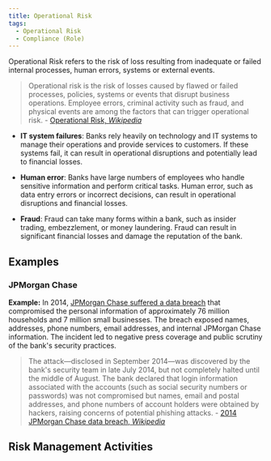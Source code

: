 ```yaml
---
title: Operational Risk
tags:
  - Operational Risk
  - Compliance (Role)
---
```


<BoxOut title="Operational Risk" image="/img/bok/risks/operational-risk.png">

Operational Risk refers to the risk of loss resulting from inadequate or failed internal processes, human errors, systems or external events. 

> Operational risk is the risk of losses caused by flawed or failed processes, policies, systems or events that disrupt business operations. Employee errors, criminal activity such as fraud, and physical events are among the factors that can trigger operational risk.  - [Operational Risk, _Wikipedia_](https://en.wikipedia.org/wiki/Operational_risk)

- **IT system failures**: Banks rely heavily on technology and IT systems to manage their operations and provide services to customers. If these systems fail, it can result in operational disruptions and potentially lead to financial losses.

- **Human error**: Banks have large numbers of employees who handle sensitive information and perform critical tasks. Human error, such as data entry errors or incorrect decisions, can result in operational disruptions and financial losses.

- **Fraud**: Fraud can take many forms within a bank, such as insider trading, embezzlement, or money laundering. Fraud can result in significant financial losses and damage the reputation of the bank.

</BoxOut>

## Examples

### JPMorgan Chase

**Example:** In 2014, [JPMorgan Chase suffered a data breach](https://en.wikipedia.org/wiki/2014_JPMorgan_Chase_data_breach) that compromised the personal information of approximately 76 million households and 7 million small businesses. The breach exposed names, addresses, phone numbers, email addresses, and internal JPMorgan Chase information. The incident led to negative press coverage and public scrutiny of the bank's security practices.

> The attack—disclosed in September 2014—was discovered by the bank's security team in late July 2014, but not completely halted until the middle of August.  The bank declared that login information associated with the accounts (such as social security numbers or passwords) was not compromised but names, email and postal addresses, and phone numbers of account holders were obtained by hackers, raising concerns of potential phishing attacks. - [2014 JPMorgan Chase data breach, _Wikipedia_](https://en.wikipedia.org/wiki/2014_JPMorgan_Chase_data_breach)

## Risk Management Activities

<BokTagList tag="Operational Risk" filter="Activities" />